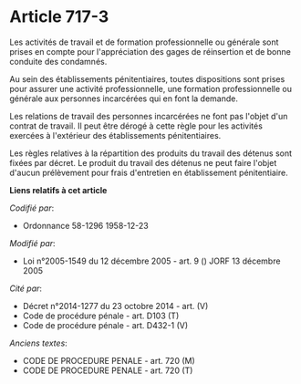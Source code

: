 # Article 717-3

Les activités de travail et de formation professionnelle ou générale sont prises en compte pour l'appréciation des gages de
réinsertion et de bonne conduite des condamnés.

Au sein des établissements pénitentiaires, toutes dispositions sont prises pour assurer une activité professionnelle, une
formation professionnelle ou générale aux personnes incarcérées qui en font la demande.

Les relations de travail des personnes incarcérées ne font pas l'objet d'un contrat de travail. Il peut être dérogé à cette
règle pour les activités exercées à l'extérieur des établissements pénitentiaires.

Les règles relatives à la répartition des produits du travail des détenus sont fixées par décret. Le produit du travail des
détenus ne peut faire l'objet d'aucun prélèvement pour frais d'entretien en établissement pénitentiaire.

**Liens relatifs à cet article**

_Codifié par_:

  - Ordonnance 58-1296 1958-12-23

_Modifié par_:

  - Loi n°2005-1549 du 12 décembre 2005 - art. 9 () JORF 13 décembre 2005

_Cité par_:

  - Décret n°2014-1277 du 23 octobre 2014 - art. (V)
  - Code de procédure pénale - art. D103 (T)
  - Code de procédure pénale - art. D432-1 (V)

_Anciens textes_:

  - CODE DE PROCEDURE PENALE - art. 720 (M)
  - CODE DE PROCEDURE PENALE - art. 720 (T)
